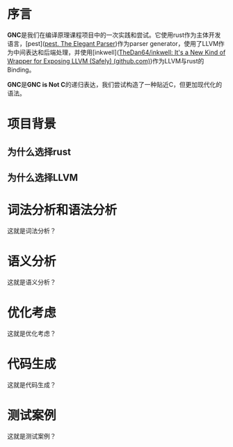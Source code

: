 





# 序言

**GNC**是我们在编译原理课程项目中的一次实践和尝试。它使用rust作为主体开发语言，[pest]([pest. The Elegant Parser](https://pest.rs/))作为parser generator，使用了LLVM作为中间表达和后端处理，并使用[inkwell]([TheDan64/inkwell: It's a New Kind of Wrapper for Exposing LLVM (Safely) (github.com)](https://github.com/TheDan64/inkwell))作为LLVM与rust的Binding。

**GNC**是**GNC is Not C**的递归表达，我们尝试构造了一种贴近C，但更加现代化的语法。



# 项目背景

## 为什么选择rust







## 为什么选择LLVM







# 词法分析和语法分析



这就是词法分析？

# 语义分析

这就是语义分析？





# 优化考虑

这就是优化考虑？





# 代码生成

这就是代码生成？



# 测试案例

这就是测试案例？

